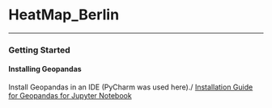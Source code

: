 # HeatMap_Berlin
***

### Getting Started
#### Installing Geopandas 
Install Geopandas in an IDE (PyCharm was used here)./
[Installation Guide for Geopandas for Jupyter Notebook](https://medium.com/@sourav_raj/ultimate-easiest-way-to-install-geopandas-on-windows-add-to-jupyter-notebook-which-will-a4b11223f4f2)
